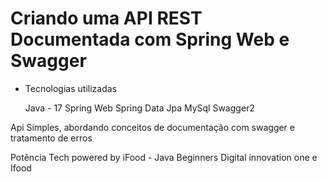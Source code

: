 # Criando uma API REST Documentada com Spring Web e Swagger

- Tecnologias utilizadas

  Java - 17
  Spring Web
  Spring Data Jpa
  MySql
  Swagger2

Api Simples, abordando conceitos de documentação com swagger e tratamento de erros

Potência Tech powered by iFood - Java Beginners
Digital innovation one e Ifood
